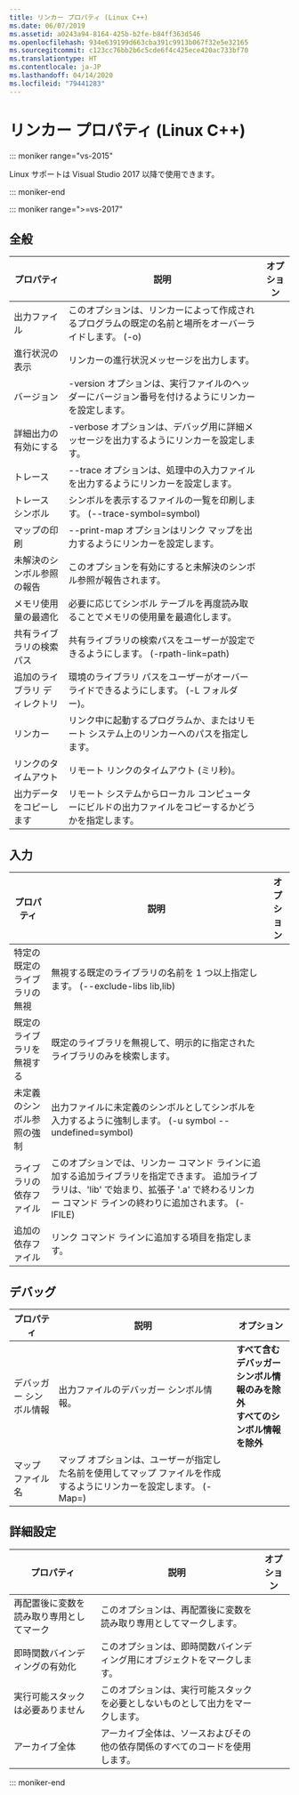 ```yaml
---
title: リンカー プロパティ (Linux C++)
ms.date: 06/07/2019
ms.assetid: a0243a94-8164-425b-b2fe-b84ff363d546
ms.openlocfilehash: 934e639199d663cba391c9913b067f32e5e32165
ms.sourcegitcommit: c123cc76bb2b6c5cde6f4c425ece420ac733bf70
ms.translationtype: HT
ms.contentlocale: ja-JP
ms.lasthandoff: 04/14/2020
ms.locfileid: "79441283"
---
```

# <a name="linker-properties-linux-c"></a>リンカー プロパティ (Linux C++)

::: moniker range="vs-2015"

Linux サポートは Visual Studio 2017 以降で使用できます。

::: moniker-end

::: moniker range=">=vs-2017"

## <a name="general"></a>全般

| プロパティ | 説明 | オプション |
|--|--|--|
| 出力ファイル | このオプションは、リンカーによって作成されるプログラムの既定の名前と場所をオーバーライドします。 (-o) |
| 進行状況の表示 | リンカーの進行状況メッセージを出力します。 |
| バージョン | -version オプションは、実行ファイルのヘッダーにバージョン番号を付けるようにリンカーを設定します。 |
| 詳細出力の有効にする | -verbose オプションは、デバッグ用に詳細メッセージを出力するようにリンカーを設定します。 |
| トレース | --trace オプションは、処理中の入力ファイルを出力するようにリンカーを設定します。 |
| トレース シンボル | シンボルを表示するファイルの一覧を印刷します。 (--trace-symbol=symbol) |
| マップの印刷 | --print-map オプションはリンク マップを出力するようにリンカーを設定します。 |
| 未解決のシンボル参照の報告 | このオプションを有効にすると未解決のシンボル参照が報告されます。 |
| メモリ使用量の最適化 | 必要に応じてシンボル テーブルを再度読み取ることでメモリの使用量を最適化します。 |
| 共有ライブラリの検索パス | 共有ライブラリの検索パスをユーザーが設定できるようにします。 (-rpath-link=path) |
| 追加のライブラリ ディレクトリ | 環境のライブラリ パスをユーザーがオーバーライドできるようにします。 (-L フォルダー)。 |
| リンカー | リンク中に起動するプログラムか、またはリモート システム上のリンカーへのパスを指定します。 |
| リンクのタイムアウト | リモート リンクのタイムアウト (ミリ秒)。 |
| 出力データをコピーします | リモート システムからローカル コンピューターにビルドの出力ファイルをコピーするかどうかを指定します。 |

## <a name="input"></a>入力

| プロパティ | 説明 | オプション |
|--|--|--|
| 特定の既定のライブラリの無視 | 無視する既定のライブラリの名前を 1 つ以上指定します。 (--exclude-libs lib,lib) |
| 既定のライブラリを無視する | 既定のライブラリを無視して、明示的に指定されたライブラリのみを検索します。 |
| 未定義のシンボル参照の強制 | 出力ファイルに未定義のシンボルとしてシンボルを入力するように強制します。 (-u symbol --undefined=symbol) |
| ライブラリの依存ファイル | このオプションでは、リンカー コマンド ラインに追加する追加ライブラリを指定できます。 追加ライブラリは、'lib' で始まり、拡張子 '.a' で終わるリンカー コマンド ラインの終わりに追加されます。  (-lFILE) |
| 追加の依存ファイル | リンク コマンド ラインに追加する項目を指定します。 |

## <a name="debugging"></a>デバッグ

| プロパティ | 説明 | オプション |
|--|--|--|
| デバッガー シンボル情報 | 出力ファイルのデバッガー シンボル情報。 | **すべて含む**<br>**デバッガー シンボル情報のみを除外**<br>**すべてのシンボル情報を除外**<br> |
| マップ ファイル名 | マップ オプションは、ユーザーが指定した名前を使用してマップ ファイルを作成するようにリンカーを設定します。 (-Map=) |

## <a name="advanced"></a>詳細設定

| プロパティ | 説明 | オプション |
|--|--|--|
| 再配置後に変数を読み取り専用としてマーク | このオプションは、再配置後に変数を読み取り専用としてマークします。 |
| 即時関数バインディングの有効化 | このオプションは、即時関数バインディング用にオブジェクトをマークします。 |
| 実行可能スタックは必要ありません | このオプションは、実行可能スタックを必要としないものとして出力をマークします。 |
| アーカイブ全体 | アーカイブ全体は、ソースおよびその他の依存関係のすべてのコードを使用します。 |

::: moniker-end
